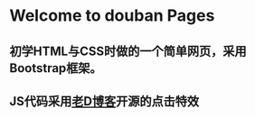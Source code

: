 # Welcome to douban Pages

## 初学HTML与CSS时做的一个简单网页，采用Bootstrap框架。
## JS代码采用<a href="https://laod.cn/">老D博客<a>开源的点击特效
